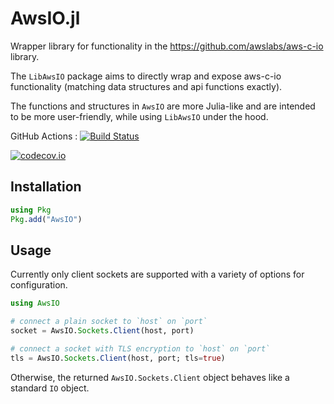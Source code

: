 # AwsIO.jl

Wrapper library for functionality in the https://github.com/awslabs/aws-c-io library.

The `LibAwsIO` package aims to directly wrap and expose aws-c-io functionality (matching
data structures and api functions exactly).

The functions and structures in `AwsIO` are more Julia-like and are intended to be more user-friendly,
while using `LibAwsIO` under the hood.

GitHub Actions : [![Build Status](https://github.com/JuliaServices/AwsIO.jl/workflows/CI/badge.svg)](https://github.com/JuliaServices/AwsIO.jl/actions?query=workflow%3ACI+branch%3Amaster)

[![codecov.io](http://codecov.io/github/JuliaServices/AwsIO.jl/coverage.svg?branch=master)](http://codecov.io/github/JuliaServices/AwsIO.jl?branch=master)

## Installation

```julia
using Pkg
Pkg.add("AwsIO")
```

## Usage

Currently only client sockets are supported with a variety of options for configuration.

```julia
using AwsIO

# connect a plain socket to `host` on `port`
socket = AwsIO.Sockets.Client(host, port)

# connect a socket with TLS encryption to `host` on `port`
tls = AwsIO.Sockets.Client(host, port; tls=true)
```

Otherwise, the returned `AwsIO.Sockets.Client` object behaves like a standard `IO` object.
